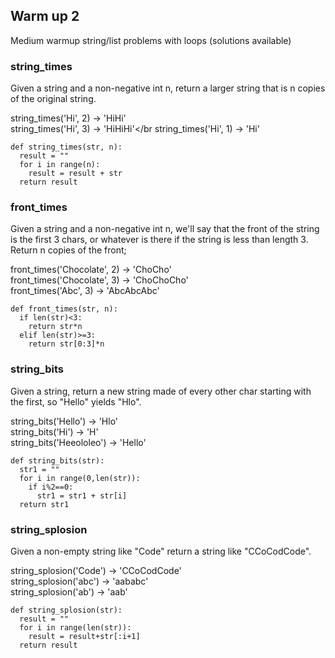 ## Warm up 2

Medium warmup string/list problems with loops (solutions available)

### string_times

Given a string and a non-negative int n, return a larger string that is n copies of the original string.

string_times('Hi', 2) → 'HiHi'</br>
string_times('Hi', 3) → 'HiHiHi'</br
string_times('Hi', 1) → 'Hi'

```
def string_times(str, n):
  result = ""
  for i in range(n):
    result = result + str
  return result
```

### front_times

Given a string and a non-negative int n, we'll say that the front of the string is the first 3 chars, or whatever is there if the string is less than length 3. Return n copies of the front;

front_times('Chocolate', 2) → 'ChoCho'</br>
front_times('Chocolate', 3) → 'ChoChoCho'</br>
front_times('Abc', 3) → 'AbcAbcAbc'

```
def front_times(str, n):
  if len(str)<3:
    return str*n
  elif len(str)>=3:
    return str[0:3]*n
```

### string_bits

Given a string, return a new string made of every other char starting with the first, so "Hello" yields "Hlo".

string_bits('Hello') → 'Hlo'</br>
string_bits('Hi') → 'H'</br>
string_bits('Heeololeo') → 'Hello'

```
def string_bits(str):
  str1 = ""
  for i in range(0,len(str)):
    if i%2==0:
      str1 = str1 + str[i]
  return str1
```

### string_splosion

Given a non-empty string like "Code" return a string like "CCoCodCode".

string_splosion('Code') → 'CCoCodCode'</br>
string_splosion('abc') → 'aababc'</br>
string_splosion('ab') → 'aab'

```
def string_splosion(str):
  result = ""
  for i in range(len(str)):
    result = result+str[:i+1]
  return result
```
